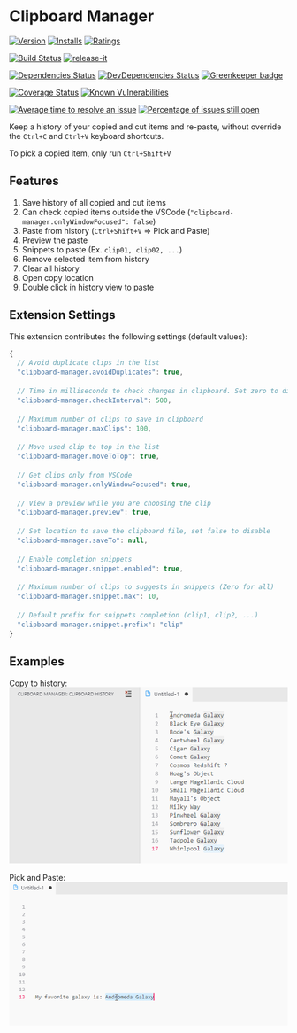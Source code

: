 # Clipboard Manager

[![Version](https://vsmarketplacebadge.apphb.com/version-short/EdgardMessias.clipboard-manager.svg)](https://marketplace.visualstudio.com/items?itemName=EdgardMessias.clipboard-manager)
[![Installs](https://vsmarketplacebadge.apphb.com/installs-short/EdgardMessias.clipboard-manager.svg)](https://marketplace.visualstudio.com/items?itemName=EdgardMessias.clipboard-manager)
[![Ratings](https://vsmarketplacebadge.apphb.com/rating-short/EdgardMessias.clipboard-manager.svg)](https://marketplace.visualstudio.com/items?itemName=EdgardMessias.clipboard-manager)

[![Build Status](https://img.shields.io/github/workflow/status/edgardmessias/vscode.clipboard-manager/test.svg)](https://github.com/edgardmessias/vscode.clipboard-manager/actions)
[![release-it](https://img.shields.io/badge/%F0%9F%93%A6%F0%9F%9A%80-release--it-e10079.svg)](https://github.com/release-it/release-it)

[![Dependencies Status](https://david-dm.org/edgardmessias/vscode.clipboard-manager/status.svg)](https://david-dm.org/edgardmessias/vscode.clipboard-manager)
[![DevDependencies Status](https://david-dm.org/edgardmessias/vscode.clipboard-manager/dev-status.svg)](https://david-dm.org/edgardmessias/vscode.clipboard-manager?type=dev)
[![Greenkeeper badge](https://badges.greenkeeper.io/edgardmessias/vscode.clipboard-manager.svg)](https://greenkeeper.io/)

[![Coverage Status](https://codecov.io/gh/edgardmessias/vscode.clipboard-manager/branch/master/graph/badge.svg)](https://codecov.io/gh/edgardmessias/vscode.clipboard-manager)
[![Known Vulnerabilities](https://snyk.io/test/github/edgardmessias/vscode.clipboard-manager/badge.svg)](https://snyk.io/test/github/edgardmessias/vscode.clipboard-manager)

[![Average time to resolve an issue](https://isitmaintained.com/badge/resolution/edgardmessias/vscode.clipboard-manager.svg)](https://isitmaintained.com/project/edgardmessias/vscode.clipboard-manager "Average time to resolve an issue")
[![Percentage of issues still open](https://isitmaintained.com/badge/open/edgardmessias/vscode.clipboard-manager.svg)](https://isitmaintained.com/project/edgardmessias/vscode.clipboard-manager "Percentage of issues still open")

Keep a history of your copied and cut items and re-paste, without override the `Ctrl+C` and `Ctrl+V` keyboard shortcuts.

To pick a copied item, only run `Ctrl+Shift+V`

## Features

1. Save history of all copied and cut items
1. Can check copied items outside the VSCode (`"clipboard-manager.onlyWindowFocused": false`)
1. Paste from history (`Ctrl+Shift+V` => Pick and Paste)
1. Preview the paste
1. Snippets to paste (Ex. `clip01, clip02, ...`)
1. Remove selected item from history
1. Clear all history
1. Open copy location
1. Double click in history view to paste

## Extension Settings

This extension contributes the following settings (default values):

<!--begin-settings-->
```js
{
  // Avoid duplicate clips in the list
  "clipboard-manager.avoidDuplicates": true,

  // Time in milliseconds to check changes in clipboard. Set zero to disable.
  "clipboard-manager.checkInterval": 500,

  // Maximum number of clips to save in clipboard
  "clipboard-manager.maxClips": 100,

  // Move used clip to top in the list
  "clipboard-manager.moveToTop": true,

  // Get clips only from VSCode
  "clipboard-manager.onlyWindowFocused": true,

  // View a preview while you are choosing the clip
  "clipboard-manager.preview": true,

  // Set location to save the clipboard file, set false to disable
  "clipboard-manager.saveTo": null,

  // Enable completion snippets
  "clipboard-manager.snippet.enabled": true,

  // Maximum number of clips to suggests in snippets (Zero for all)
  "clipboard-manager.snippet.max": 10,

  // Default prefix for snippets completion (clip1, clip2, ...)
  "clipboard-manager.snippet.prefix": "clip"
}
```
<!--end-settings-->

## Examples

Copy to history:
![Clipboard Manager - Copy](screenshots/copy.gif)

Pick and Paste:
![Clipboard Manager - Pick and Paste](screenshots/pick-and-paste.gif)

